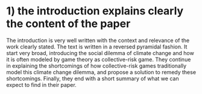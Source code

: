 # 1) the introduction explains clearly the content of the paper

The introduction is very well written with the context and relevance of the work clearly stated.
The text is written in a reversed pyramidal fashion.
It start very broad, introducing the social dilemma of climate change 
and how it is often modeled by game theory as collective-risk game.
They continue in explaining the shortcomings of how collective-risk games 
traditionally model this climate change dilemma,
and propose a solution to remedy these shortcomings.
Finally, they end with a short summary of what we can expect to find in their paper.
